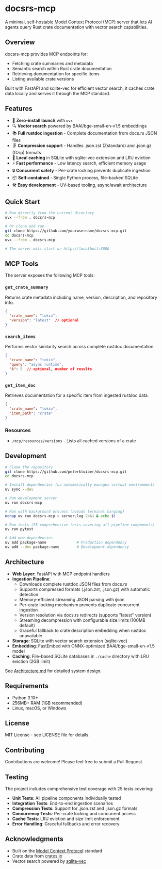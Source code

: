 # docsrs-mcp

A minimal, self-hostable Model Context Protocol (MCP) server that lets AI agents query Rust crate documentation with vector search capabilities.

## Overview

docsrs-mcp provides MCP endpoints for:
- Fetching crate summaries and metadata
- Semantic search within Rust crate documentation
- Retrieving documentation for specific items
- Listing available crate versions

Built with FastAPI and sqlite-vec for efficient vector search, it caches crate data locally and serves it through the MCP standard.

## Features

- 🚀 **Zero-install launch** with `uvx`
- 🔍 **Vector search** powered by BAAI/bge-small-en-v1.5 embeddings
- 📚 **Full rustdoc ingestion** - Complete documentation from docs.rs JSON files
- 🗜️ **Compression support** - Handles .json.zst (Zstandard) and .json.gz (Gzip) formats
- 💾 **Local caching** in SQLite with sqlite-vec extension and LRU eviction
- ⚡ **Fast performance** - Low latency search, efficient memory usage
- 🔒 **Concurrent safety** - Per-crate locking prevents duplicate ingestion
- 📦 **Self-contained** - Single Python process, file-backed SQLite
- 🛠️ **Easy development** - UV-based tooling, async/await architecture

## Quick Start

```bash
# Run directly from the current directory
uvx --from . docsrs-mcp

# Or clone and run
git clone https://github.com/yourusername/docsrs-mcp.git
cd docsrs-mcp
uvx --from . docsrs-mcp

# The server will start on http://localhost:8000
```

## MCP Tools

The server exposes the following MCP tools:

### `get_crate_summary`
Returns crate metadata including name, version, description, and repository info.

```json
{
  "crate_name": "tokio",
  "version": "latest"  // optional
}
```

### `search_items`
Performs vector similarity search across complete rustdoc documentation.

```json
{
  "crate_name": "tokio",
  "query": "async runtime",
  "k": 5  // optional, number of results
}
```

### `get_item_doc`
Retrieves documentation for a specific item from ingested rustdoc data.

```json
{
  "crate_name": "tokio",
  "item_path": "crate"
}
```

### Resources

- `/mcp/resources/versions` - Lists all cached versions of a crate

## Development

```bash
# Clone the repository
git clone https://github.com/peterkloiber/docsrs-mcp.git
cd docsrs-mcp

# Install dependencies (uv automatically manages virtual environment)
uv sync --dev

# Run development server
uv run docsrs-mcp

# Run with background process (avoids terminal hanging)
nohup uv run docsrs-mcp > server.log 2>&1 & echo $!

# Run tests (25 comprehensive tests covering all pipeline components)
uv run pytest

# Add new dependencies
uv add package-name              # Production dependency
uv add --dev package-name        # Development dependency
```

## Architecture

- **Web Layer**: FastAPI with MCP endpoint handlers
- **Ingestion Pipeline**: 
  - Downloads complete rustdoc JSON files from docs.rs
  - Supports compressed formats (.json.zst, .json.gz) with automatic detection
  - Memory-efficient streaming JSON parsing with ijson
  - Per-crate locking mechanism prevents duplicate concurrent ingestion
  - Version resolution via docs.rs redirects (supports "latest" version)
  - Streaming decompression with configurable size limits (100MB default)
  - Graceful fallback to crate description embedding when rustdoc unavailable
- **Storage**: SQLite with vector search extension (sqlite-vec)
- **Embedding**: FastEmbed with ONNX-optimized BAAI/bge-small-en-v1.5 model
- **Caching**: File-based SQLite databases in `./cache` directory with LRU eviction (2GB limit)

See [Architecture.md](Architecture.md) for detailed system design.

## Requirements

- Python 3.10+
- 256MB+ RAM (1GB recommended)
- Linux, macOS, or Windows

## License

MIT License - see LICENSE file for details.

## Contributing

Contributions are welcome! Please feel free to submit a Pull Request.

## Testing

The project includes comprehensive test coverage with 25 tests covering:

- **Unit Tests**: All pipeline components individually tested
- **Integration Tests**: End-to-end ingestion scenarios
- **Compression Tests**: Support for .json.zst and .json.gz formats
- **Concurrency Tests**: Per-crate locking and concurrent access
- **Cache Tests**: LRU eviction and size limit enforcement
- **Error Handling**: Graceful fallbacks and error recovery

## Acknowledgments

- Built on the [Model Context Protocol](https://modelcontextprotocol.io/) standard
- Crate data from [crates.io](https://crates.io/)
- Vector search powered by [sqlite-vec](https://github.com/asg017/sqlite-vec)